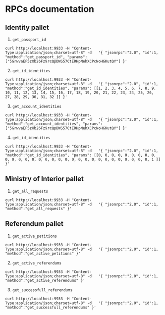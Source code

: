 # RPCs documentation

## Identity pallet

1. `get_passport_id`
 ```
 curl http://localhost:9933 -H "Content-Type:application/json;charset=utf-8" -d   '{ "jsonrpc":"2.0", "id":1, "method":"get_passport_id", "params": ["5GrwvaEF5zXb26Fz9rcQpDWS57CtERHpNehXCPcNoHGKutQY"] }'
 ```
 2. `get_id_identities`
 ```
curl http://localhost:9933 -H "Content-Type:application/json;charset=utf-8" -d   '{ "jsonrpc":"2.0", "id":1, "method":"get_id_identities", "params": [[1, 2, 3, 4, 5, 6, 7, 8, 9, 10, 11, 12, 13, 14, 15, 16, 17, 18, 19, 20, 21, 22, 23, 24, 25, 26, 27, 28, 29, 30, 31, 32 ]] }'
 ```
 3. `get_account_identities`
 ```
curl http://localhost:9933 -H "Content-Type:application/json;charset=utf-8" -d   '{ "jsonrpc":"2.0", "id":1, "method":"get_account_identities", "params": ["5GrwvaEF5zXb26Fz9rcQpDWS57CtERHpNehXCPcNoHGKutQY"] }'
 ```
4. `get_id_identities`
```
curl http://localhost:9933 -H "Content-Type:application/json;charset=utf-8" -d   '{ "jsonrpc":"2.0", "id":1, "method":"get_id_identities", "params": [[0, 0, 0, 0, 0, 0, 0, 0, 0, 0, 0, 0, 0, 0, 0, 0, 0, 0, 0, 0, 0, 0, 0, 0, 0, 0, 0, 0, 0, 0, 0, 1 ]] }'
```

## Ministry of Interior pallet
1. `get_all_requests`
```
curl http://localhost:9933 -H "Content-Type:application/json;charset=utf-8" -d   '{ "jsonrpc":"2.0", "id":1, "method":"get_all_requests" }'
```

## Referendum pallet
1. `get_active_petitions`
```
curl http://localhost:9933 -H "Content-Type:application/json;charset=utf-8" -d   '{ "jsonrpc":"2.0", "id":1, "method":"get_active_petitions" }'

```
2. `get_active_referendums`
```
curl http://localhost:9933 -H "Content-Type:application/json;charset=utf-8" -d   '{ "jsonrpc":"2.0", "id":1, "method":"get_active_referendums" }'

```
3. `get_successfull_referendums`
```
curl http://localhost:9933 -H "Content-Type:application/json;charset=utf-8" -d   '{ "jsonrpc":"2.0", "id":1, "method":"get_successfull_referendums" }'

```

